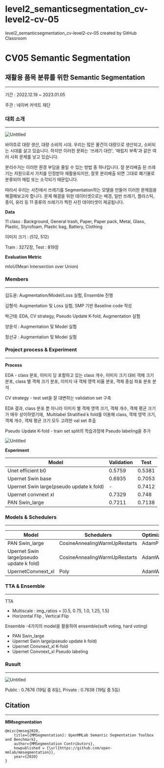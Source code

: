 # level2_semanticsegmentation_cv-level2-cv-05
level2_semanticsegmentation_cv-level2-cv-05 created by GitHub Classroom

# CV05 Semantic Segmentation

## 재활용 품목 분류를 위한 Semantic Segmentation

---

기간 : 2022.12.19 ~ 2023.01.05

주관 : 네이버 커넥트 재단

### 대회 소개

---

![Untitled](https://s3-us-west-2.amazonaws.com/secure.notion-static.com/401e2134-dcb0-4570-8b96-c1f55dff6a0e/Untitled.png)

바야흐로 대량 생산, 대량 소비의 시대. 우리는 많은 물건이 대량으로 생산되고, 소비되는 시대를 살고 있습니다. 하지만 이러한 문화는 '쓰레기 대란', '매립지 부족'과 같은 여러 사회 문제를 낳고 있습니다.

분리수거는 이러한 환경 부담을 줄일 수 있는 방법 중 하나입니다. 잘 분리배출 된 쓰레기는 자원으로서 가치를 인정받아 재활용되지만, 잘못 분리배출 되면 그대로 폐기물로 분류되어 매립 또는 소각되기 때문입니다.

따라서 우리는 사진에서 쓰레기를 Segmentation하는 모델을 만들어 이러한 문제점을 해결해보고자 합니다. 문제 해결을 위한 데이터셋으로는 배경, 일반 쓰레기, 플라스틱, 종이, 유리 등 11 종류의 쓰레기가 찍힌 사진 데이터셋이 제공됩니다.

**Data** 

11 class : Background, General trash, Paper, Paper pack, Metal, Glass, Plastic, Styrofoam, Plastic bag, Battery, Clothing

이미지 크기 : (512, 512)

Train : 3272장, Test : 819장

**Evaluation Metric**

mIoU(Mean Intersection over Union)

### Members

---

김도윤: Augmentation/Model/Loss 실험, Ensemble 진행

김형석: Augmentation 및 Loss 실험, SMP 기반 Baseline code 작성

박근태: EDA, CV strategy, Pseudo Update K-fold, Augmentation 실험

양윤석 : Augmentation 및 Model 실험

정선규 : Augmentation 및 Model 실험

### Project process & Experiment

---

**Process**

EDA - class 분포, 이미지 당 포함하고 있는 class 개수, 이미지 크기 대비 객체 크기 분포, class 별 객체 크기 분포, 이미지 내 객체 영역 비율 분포, 객체 중심 좌표 분포 분석

CV strategy - test set을 잘 대변하는 validation set 구축

EDA 결과, class 분포 뿐 아니라 이미지 별 객체 영역 크기, 객체 개수, 객체 평균 크기가 매우 상이하였기에,  Multilabel Stratified k fold를 이용해 class, 객체 영역 크기, 객체 개수, 객체 평균 크기 모두 고려한 val set 추출

Pseudo Update K-fold - train set split의 학습과정에 Pseudo labeling을 추가

![Untitled](https://s3-us-west-2.amazonaws.com/secure.notion-static.com/a56c176b-e7f8-4fb0-9c8b-354bd62faad8/Untitled.png)

**Experiment**

| Model | Validation | Test |
| --- | --- | --- |
| Unet efficient b0 | 0.5759 | 0.5381 |
| Upernet Swin base | 0.6935 | 0.7053 |
| Upernet Swin large(pseudo update k fold) | - | 0.7412 |
| Upernet convnext xl | 0.7329 | 0.748 |
| PAN Swin_large | 0.7211 | 0.7138 |

### Models & Schedulers

---

| Model | Schedulers | Optimizers | Loss |
| --- | --- | --- | --- |
| PAN Swin_large | CosineAnnealingWarmUpRestarts | AdamP | DiceFocalLoss |
| Upernet Swin large(pseudo update k fold) | CosineAnnealingWarmUpRestarts | AdamW | CrossEntropyLoss |
| UpernetConvnext_xl | Poly | AdamW | CrossEntropyLoss |

### TTA & Ensemble

---

TTA

- Multiscale : img_ratios = [0.5, 0.75, 1.0, 1.25, 1.5]
- Horizontal Flip , Vertical Flip

Ensemble -4가지의 model을 활용하여 ensemble(soft voting, hard voting)

- PAN Swin_large
- Upernet Swin large(pseudo update k fold)
- Upernet Convnext_xl K-fold
- Upernet Convnext_xl Pseudo labeling

### Rusult

---

![Untitled](https://s3-us-west-2.amazonaws.com/secure.notion-static.com/329dd15b-a5e0-4fce-bdbc-a8fcf58baabf/Untitled.png)

Public : 0.7676 (19팀 중 8등), Private : 0.7638 (19팀 중 5등)

## Citation

---

**MMsegmentation**

```
@misc{mmseg2020,
    title={{MMSegmentation}: OpenMMLab Semantic Segmentation Toolbox and Benchmark},
    author={MMSegmentation Contributors},
    howpublished = {\url{https://github.com/open-mmlab/mmsegmentation}},
    year={2020}
}
```
